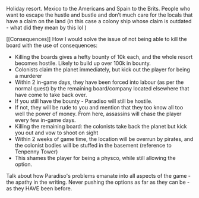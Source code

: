 Holiday resort. Mexico to the Americans and Spain to the Brits. People who want to escape the hustle and bustle and don’t much care for the locals that have a claim on the land (in this case a colony ship whose claim is outdated - what did they mean by this lol )

[[Consequences]]
How I would solve the issue of not being able to kill the board with the use of consequences:
- Killing the boards gives a hefty bounty of 10k each, and the whole resort becomes hostile. Likely to build up over 100k in bounty.
- Colonists claim the planet immediately, but kick out the player for being a murderer 
- Within 2 in-game days, they have been forced into labour (as per the normal quest) by the remaining board/company located elsewhere that have come to take back over.
- If you still have the bounty - Paradiso will still be hostile.
- If not, they will be rude to you and mention that they too know all too well the power of money. From here, assassins will chase the player every few in-game days.
- Killing the remaining board: the colonists take back the planet but kick you out and vow to shoot on sight
- Within 2 weeks of game time, the location will be overrun by pirates, and the colonist bodies will be stuffed in the basement (reference to Tenpenny Tower)
- This shames the player for being a physco, while still allowing the option.

Talk about how Paradiso's problems emanate into all aspects of the game - the apathy in the writing. Never pushing the options as far as they can be - as they HAVE been before.

